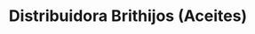---
title: "Distribuidora Brithijos (Aceites)"
url: /caracas/distribuidora-brithijos-aceites/
shop: piezas de automóviles
---